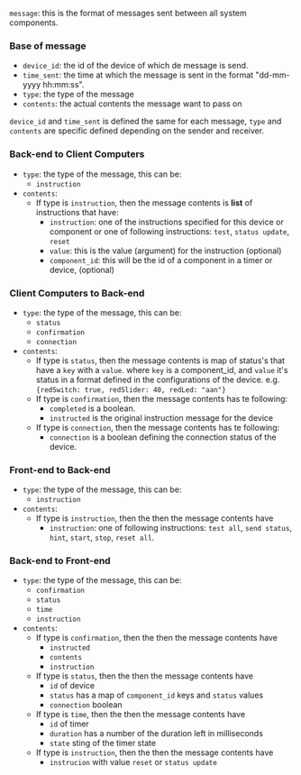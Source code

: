 `message`: this is the format of messages sent between all system components.
### Base of message
- `device_id`: the id of the device of which de message is send. 
- `time_sent`: the time at which the message is sent in the format 
"dd-mm-yyyy hh:mm:ss".
- `type`: the type of the message
- `contents`: the actual contents the message want to pass on

`device_id` and `time_sent` is defined the same for each message, `type` and `contents`
are specific defined depending on the sender and receiver.

### Back-end to Client Computers
- `type`: the type of the message, this can be:
    - `instruction`
- `contents`:
    - If type is `instruction`, then the message contents is __list__ of instructions 
    that have:
        - `instruction`: one of the instructions specified for this device or 
        component or one of following instructions: `test`, `status update`, `reset`
        - `value`: this is the value (argument) for the instruction (optional)
        - `component_id`: this will be the id of a component in a timer or device, 
                (optional)
   
### Client Computers to Back-end
- `type`: the type of the message, this can be:
    - `status`
    - `confirmation`
    - `connection`
- `contents`:
    - If type is `status`, then the message contents is map of status's 
    that have a `key` with a `value`. where `key` is a component_id, and `value` it's status in 
    a format defined in the configurations of the device. e.g. `{redSwitch: true, redSlider: 40, redLed: "aan"}`
    - If type is `confirmation`,  then the message contents has te following:
        - `completed` is a boolean.
        - `instructed` is the original instruction message for the device
    - If type is `connection`, then the message contents has te following:
        - `connection` is a boolean defining the connection status of the device.
        
### Front-end to Back-end
- `type`: the type of the message, this can be:
    - `instruction`
- `contents`:
    - If type is `instruction`, then the then the message contents have
        - `instruction`: one of following instructions: `test all`, `send status`, `hint`, `start`, `stop`, `reset all`.
     
### Back-end to Front-end
- `type`: the type of the message, this can be:
    - `confirmation`
    - `status`
    - `time`
    - `instruction`
- `contents`:
    - If type is `confirmation`, then the then the message contents have
        - `instructed` 
        - `contents`
        - `instruction`
    - If type is `status`, then the then the message contents have
        - `id` of device
        - `status` has a map of `component_id` keys and `status` values
        - `connection` boolean
    - If type is `time`, then the then the message contents have
        - `id` of timer
        - `duration` has a number of the duration left in milliseconds
        - `state` sting of the timer state
    - If type is `instruction`, then the then the message contents have
        - `instrucion` with value `reset` or `status update`

        